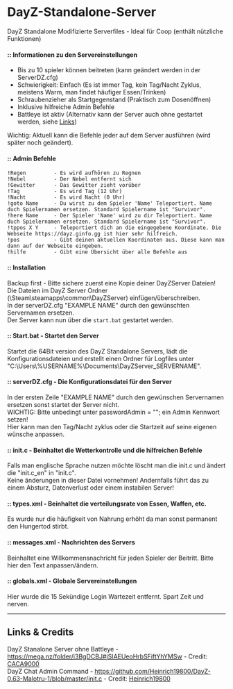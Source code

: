# DayZ-Standalone-Server
DayZ Standalone Modifizierte Serverfiles - Ideal für Coop (enthält nützliche Funktionen)

#### :: Informationen zu den Servereinstellungen
  * Bis zu 10 spieler können beitreten (kann geändert werden in der ServerDZ.cfg)  
  * Schwierigkeit: Einfach (Es ist immer Tag, kein Tag/Nacht Zyklus, meistens Warm, man findet häufiger Essen/Trinken)  
  * Schraubenzieher als Startgegenstand (Praktisch zum Dosenöffnen)  
  * Inklusive hilfreiche Admin Befehle
  * Battleye ist aktiv (Alternativ kann der Server auch ohne gestartet werden, siehe [Links](https://github.com/Goasler/DayZ-Server/blob/main/README.md#links--credits))  
  
Wichtig: Aktuell kann die Befehle jeder auf dem Server ausführen (wird später noch geändert).  

#### :: Admin Befehle
```
!Regen         - Es wird aufhören zu Regnen  
!Nebel         - Der Nebel entfernt sich  
!Gewitter      - Das Gewitter zieht vorüber  
!Tag           - Es wird Tag (12 Uhr)  
!Nacht         - Es wird Nacht (0 Uhr)  
!goto Name     - Du wirst zu dem Spieler 'Name' Teleportiert. Name duch Spielernamen ersetzen. Standard Spielername ist "Survivor".  
!here Name     - Der Spieler 'Name' wird zu dir Teleportiert. Name duch Spielernamen ersetzen. Standard Spielername ist "Survivor".  
!tppos X Y     - Teleportiert dich an die eingegebene Koordinate. Die Webseite https://dayz.ginfo.gg ist hier sehr hilfreich.  
!pos           - Gibt deinen aktuellen Koordinaten aus. Diese kann man dann auf der Webseite eingeben.
!hilfe         - Gibt eine Übersicht über alle Befehle aus  
```  



#### :: Installation
Backup first - Bitte sichere zuerst eine Kopie deiner DayZServer Dateien!  
Die Dateien im DayZ Server Ordner (\Steam\steamapps\common\DayZServer) einfügen/überschreiben.  
In der serverDZ.cfg "EXAMPLE NAME" durch den gewünschten Servernamen ersetzen.  
Der Server kann nun über die `start.bat` gestartet werden.
 
 
#### :: Start.bat - Startet den Server
Startet die 64Bit version des DayZ Standalone Servers, lädt die Konfigurationsdateien und erstellt einen Ordner für Logfiles unter "C:\Users\\%USERNAME%\Documents\DayZServer_SERVERNAME".
 
 
 
#### :: serverDZ.cfg - Die Konfigurationsdatei für den Server
In der ersten Zeile "EXAMPLE NAME" durch den gewünschen Servernamen ersetzen sonst startet der Server nicht.  
WICHTIG: Bitte unbedingt unter passwordAdmin = ""; ein Admin Kennwort setzen!  
Hier kann man den Tag/Nacht zyklus oder die Startzeit auf seine eigenen wünsche anpassen.  
 
 
 
#### :: init.c - Beinhaltet die Wetterkontrolle und die hilfreichen Befehle
Falls man englische Sprache nutzen möchte löscht man die init.c und ändert die "init.c_en" in "init.c".  
Keine änderungen in dieser Datei vornehmen! Andernfalls führt das zu einem Absturz, Datenverlust oder einem instabilen Server!  
 
 
 
#### :: types.xml - Beinhaltet die verteilungsrate von Essen, Waffen, etc.
Es wurde nur die häufigkeit von Nahrung erhöht da man sonst permanent den Hungertod stirbt.  
 
 
 
#### :: messages.xml - Nachrichten des Servers
Beinhaltet eine Willkommensnachricht für jeden Spieler der Beitritt. Bitte hier den Text anpassen/ändern.  
 
 
 
#### :: globals.xml - Globale Servereinstellungen
Hier wurde die 15 Sekündige Login Wartezeit entfernt. Spart Zeit und nerven.  
  
  
___
  
  
## Links & Credits
DayZ Stanalone Server ohne Battleye - https://mega.nz/folder/i3BgDCBJ#jSIAEUeoHrbSFiftYhYMSw - Credit: [CACA9000](https://forum.ragezone.com/members/2000263983.html)  
DayZ Chat Admin Command - https://github.com/Heinrich19800/DayZ-0.63-Malotru-1/blob/master/init.c - Credit: [Heinrich19800](https://github.com/Heinrich19800/)  
